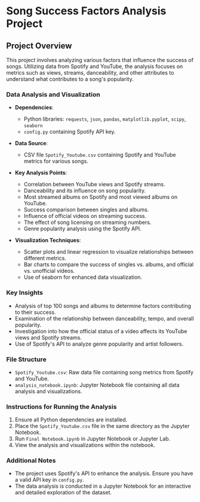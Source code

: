 # Song Success Factors Analysis Project

## Project Overview

This project involves analyzing various factors that influence the success of songs. Utilizing data from Spotify and YouTube, the analysis focuses on metrics such as views, streams, danceability, and other attributes to understand what contributes to a song's popularity.

### Data Analysis and Visualization

- **Dependencies**: 
  - Python libraries: `requests`, `json`, `pandas`, `matplotlib.pyplot`, `scipy`, `seaborn`
  - `config.py` containing Spotify API key.

- **Data Source**: 
  - CSV file `Spotify_Youtube.csv` containing Spotify and YouTube metrics for various songs.

- **Key Analysis Points**:
  - Correlation between YouTube views and Spotify streams.
  - Danceability and its influence on song popularity.
  - Most streamed albums on Spotify and most viewed albums on YouTube.
  - Success comparison between singles and albums.
  - Influence of official videos on streaming success.
  - The effect of song licensing on streaming numbers.
  - Genre popularity analysis using the Spotify API.

- **Visualization Techniques**:
  - Scatter plots and linear regression to visualize relationships between different metrics.
  - Bar charts to compare the success of singles vs. albums, and official vs. unofficial videos.
  - Use of seaborn for enhanced data visualization.

### Key Insights

- Analysis of top 100 songs and albums to determine factors contributing to their success.
- Examination of the relationship between danceability, tempo, and overall popularity.
- Investigation into how the official status of a video affects its YouTube views and Spotify streams.
- Use of Spotify's API to analyze genre popularity and artist followers.

### File Structure

- `Spotify_Youtube.csv`: Raw data file containing song metrics from Spotify and YouTube.
- `analysis_notebook.ipynb`: Jupyter Notebook file containing all data analysis and visualizations.

### Instructions for Running the Analysis

1. Ensure all Python dependencies are installed.
2. Place the `Spotify_Youtube.csv` file in the same directory as the Jupyter Notebook.
3. Run `Final Notebook.ipynb` in Jupyter Notebook or Jupyter Lab.
4. View the analysis and visualizations within the notebook.

### Additional Notes

- The project uses Spotify's API to enhance the analysis. Ensure you have a valid API key in `config.py`.
- The data analysis is conducted in a Jupyter Notebook for an interactive and detailed exploration of the dataset.

